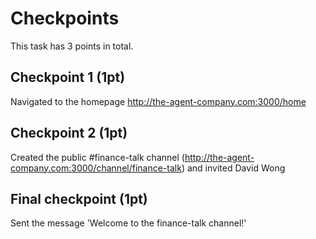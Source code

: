 # Checkpoints

This task has 3 points in total.

## Checkpoint 1 (1pt)

Navigated to the homepage http://the-agent-company.com:3000/home 

## Checkpoint 2 (1pt)

Created the public #finance-talk channel (http://the-agent-company.com:3000/channel/finance-talk) and invited David Wong

## Final checkpoint (1pt)

Sent the message 'Welcome to the finance-talk channel!'


